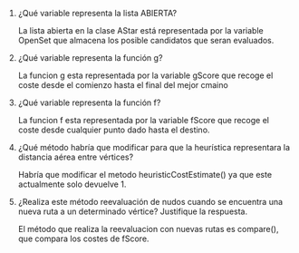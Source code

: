 1. ¿Qué variable representa la lista ABIERTA?

    La lista abierta en la clase AStar está representada por la variable OpenSet que almacena los posible candidatos que  seran evaluados.

2. ¿Qué variable representa la función g?

    La funcion g esta representada por la variable gScore que recoge el coste desde el comienzo hasta el final del mejor cmaino

3. ¿Qué variable representa la función f?

    La funcion f esta representada por la variable fScore que recoge el coste desde cualquier punto dado hasta el destino. 

4. ¿Qué método habría que modificar para que la heurística representara la distancia aérea entre vértices?

    Habría que modificar el metodo heuristicCostEstimate() ya que este actualmente solo devuelve 1. 

5. ¿Realiza este método reevaluación de nudos cuando se encuentra una nueva ruta a un determinado vértice? Justifique la   respuesta.

    El método que realiza la reevaluacion con nuevas rutas es compare(), que compara los costes de fScore.